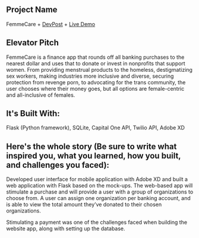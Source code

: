 ## Project Name
FemmeCare + [DevPost](https://devpost.com/software/femmecare) + [Live Demo](femme-care.herokuapp.com)

## Elevator Pitch

FemmeCare is a finance app that rounds off all banking purchases to the nearest dollar and uses that to donate or invest in nonprofits that support women. From providing menstrual products to the homeless, destigmatizing sex workers, making industries more inclusive and diverse, securing protection from revenge porn, to advocating for the trans community, the user chooses where their money goes, but all options are female-centric and all-inclusive of females.

## It's Built With:

Flask (Python framework), SQLite, Capital One API, Twilio API, Adobe XD

## Here's the whole story (Be sure to write what inspired you, what you learned, how you built, and challenges you faced):

Developed user interface for mobile application with Adobe XD and built a web application with Flask based on the mock-ups. The web-based app will stimulate a purchase and will provide a user with a group of organizations to choose from. A user can assign one organization per banking account, and is able to view the total amount they’ve donated to their chosen organizations.

Stimulating a payment was one of the challenges faced when building the website app, along with setting up the database.

